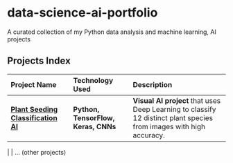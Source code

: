 # data-science-ai-portfolio
A curated collection of my Python data analysis and machine learning, AI  projects

## Projects Index

| Project Name | Technology Used | Description |
| :--- | :--- | :--- |
| **[Plant Seeding Classification AI](Plant_Seeding_Classification_AI)** | **Python, TensorFlow, Keras, CNNs** | **Visual AI project** that uses Deep Learning to classify 12 distinct plant species from images with high accuracy. |
|
| ... (other projects)
